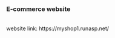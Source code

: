 <h3 style="text-aline:center;">E-commerce website</h3>
<br/>
website link: https://myshop1.runasp.net/
